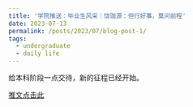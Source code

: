 ```yaml
---
title: '学院推送：毕业生风采｜饶珈源：但行好事，莫问前程'
date: 2023-07-13
permalink: /posts/2023/07/blog-post-1/
tags:
  - undergraduate
  - daily life
---
```


给本科阶段一点交待，新的征程已经开始。

[推文点击此](https://mp.weixin.qq.com/s/rqkgvQ9CdJS_2K8qZcA17w)